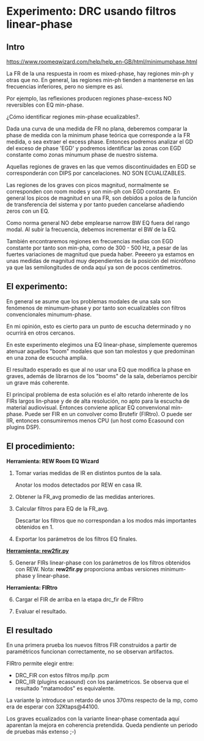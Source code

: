 # Experimento: DRC usando filtros linear-phase
 
## Intro

https://www.roomeqwizard.com/help/help_en-GB/html/minimumphase.html
 
La FR de la una respuesta in room es mixed-phase, hay regiones min-ph y otras que no. En general, las regiones min-ph tienden a mantenerse en las frecuencias inferiores, pero no siempre es así.
 
Por ejemplo, las reflexiones producen regiones phase-excess NO reversibles con EQ min-phase.
 
¿Cómo identificar regiones min-phase ecualizables?.

Dada una curva de una medida de FR no plana, deberemos comparar la phase de medida con la minimum phase teórica que corresponde a la FR medida, o sea extraer el excess phase. Entonces podremos analizar el GD del exceso de phase 'EGD' y podremos identificar las zonas con EGD constante como zonas minumum phase de nuestro sistema.
 
Aquellas regiones de graves en las que vemos discontinuidades en EGD se corresponderán con DIPS por cancelaciones. NO SON ECUALIZABLES.
 
Las regiones de los graves con picos magnitud, normalmente se corresponden con room modes y son min-ph con EGD constante. En general los picos de magnitud en una FR, son debidos a polos de la función de transferencia del sistema y por tanto pueden cancelarse añadiendo zeros con un EQ.
 
Como norma general NO debe emplearse narrow BW EQ fuera del rango modal. Al subir la frecuencia, debemos incrementar el BW de la EQ.
 
También encontraremos regiones en frecuencias medias con EGD constante por tanto son min-pha, como de 300 - 500 Hz, a pesar de las fuertes variaciones de magnitud que pueda haber. Peeeero ya estamos en unas medidas de magnitud muy dependientes de la posición del micrófono ya que las semilongitudes de onda aquí ya son de pocos centímetros.
 
## El experimento:
 
En general se asume que los problemas modales de una sala son fenómenos de minumum-phase y por tanto son ecualizables con filtros convencionales minumum-phase.
 
En mi opinión, esto es cierto para un punto de escucha determinado y no ocurrirá en otros cercanos.
 
En este experimento elegimos una EQ linear-phase, simplemente queremos atenuar aquellos "boom" modales que son tan molestos y que predominan en una zona de escucha amplia.
 
El resultado esperado es que al no usar una EQ que modifica la phase en graves, además de librarnos de los "booms" de la sala, deberíamos percibir un grave más coherente.

El principal problema de esta solución es el alto retardo inherente de los FIRs largos lin-phase y de de alta resolución, no apto para la escucha de material audiovisual. Entonces conviene aplicar EQ convenvional min-phase. Puede ser FIR en un convolver como Brutefir (FIRtro). O puede ser IIR, entonces consumiremos menos CPU (un host como Ecasound con plugins DSP).

## El procedimiento:
 
**Herramienta: REW Room EQ Wizard**
 
1. Tomar varias medidas de IR en distintos puntos de la sala.
 
    Anotar los modos detectados por REW en casa IR.
 
2. Obtener la FR_avg promedio de las medidas anteriores.
 
3. Calcular filtros para EQ de la FR_avg.
 
    Descartar los filtros que no correspondan a los modos más importantes obtenidos en 1.
 
4. Exportar los parámetros de los filtros EQ finales.
 
**[Herramienta: rew2fir.py](https://github.com/Rsantct/DRC/blob/master/drc_lin-pha/rew2fir.py)**
 
5. Generar FIRs linear-phase con los parámetros de los filtros obtenidos con REW. Nota: **rew2fir.py** proporciona ambas versiones minimum-phase y linear-phase.
 
**Herramienta: FIRtro**
 
6. Cargar el FIR de arriba en la etapa drc_fir de FIRtro
 
7. Evaluar el resultado.

## El resultado

En una primera prueba los nuevos filtros FIR construidos a partir de paramétricos funcionan correctamente, no se observan artifactos.

FIRtro permite elegir entre:
- DRC_FIR con estos filtros mp/lp .pcm
- DRC_IIR (plugins ecasound) con los parámetricos. Se observa que el resultado "matamodos" es equivalente.

La variante lp introduce un retardo de unos 370ms respecto de la mp, como era de esperar con 32Ktaps@44100.

Los graves ecualizados con la variante linear-phase comentada aquí aparentan la mejora en coherencia pretendida. Queda pendiente un periodo de pruebas más extenso ;-)







